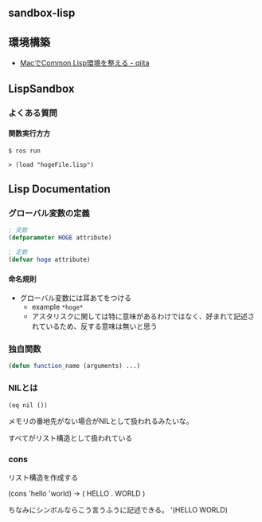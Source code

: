 ## sandbox-lisp

## 環境構築

- [MacでCommon Lisp環境を整える - qiita](https://qiita.com/komi1230/items/6956301f789870d53bf30)

## LispSandbox

### よくある質問

#### 関数実行方方

```fish
$ ros run

> (load "hogeFile.lisp")
```


## Lisp Documentation

### グローバル変数の定義

```lisp
; 変数
(defparameter HOGE attribute) 

; 定数
(defvar hoge attribute)
```
#### 命名規則

- グローバル変数には耳あてをつける
    - example `*hoge*`
    - アスタリスクに関しては特に意味があるわけではなく、好まれて記述されているため、反する意味は無いと思う

### 独自関数

```lisp
(defun function_name (arguments) ...)
```

### NILとは

`(eq nil ())`

メモリの番地先がない場合がNILとして扱われるみたいな。

すべてがリスト構造として扱われている

### cons

リスト構造を作成する

(cons 'hello 'world)
-> ( HELLO . WORLD )

ちなみにシンボルならこう言うふうに記述できる。
'(HELLO WORLD)


